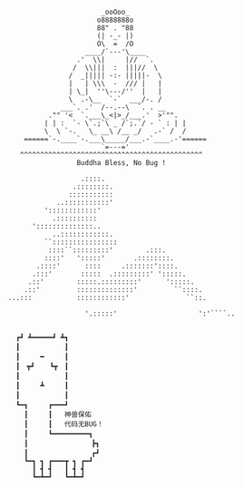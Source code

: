 
                           _ooOoo_
                          o8888888o
                          88" . "88
                          (| -_- |)
                          O\  =  /O
                       ____/`---'\____
                     .'  \\|     |//  `.
                    /  \\|||  :  |||//  \
                   /  _||||| -:- |||||-  \
                   |   | \\\  -  /// |   |
                   | \_|  ''\---/''  |   |
                   \  .-\__  `-`  ___/-. /
                 ___`. .'  /--.--\  `. . __
              ."" '<  `.___\_<|>_/___.'  >'"".
             | | :  `- \`.;`\ _ /`;.`/ - ` : | |
             \  \ `-.   \_ __\ /__ _/   .-` /  /
        ======`-.____`-.___\_____/___.-`____.-'======
                           `=---='
       ^^^^^^^^^^^^^^^^^^^^^^^^^^^^^^^^^^^^^^^^^^^^^
                     Buddha Bless, No Bug !

                      .::::.
                    .::::::::.
                   :::::::::::
                ..:::::::::::'
             '::::::::::::'
               .::::::::::
          '::::::::::::::..
               ..::::::::::::.
             ``::::::::::::::::
              ::::``:::::::::'        .:::.
             ::::'   ':::::'       .::::::::.
           .::::'      ::::     .:::::::'::::.
          .:::'       :::::  .:::::::::' ':::::.
         .::'        :::::.:::::::::'      ':::::.
        .::'         ::::::::::::::'         ``::::.
    ...:::           ::::::::::::'              ``::.
   ```` ':.          ':::::::::'                  ::::..
                      '.:::::'                    ':'````..


     ┏┛ ┻━━━━━┛ ┻┓
     ┃　　　　　　 ┃
     ┃　　　━　　　┃
     ┃　┳┛　  ┗┳　┃
     ┃　　　　　　 ┃
     ┃　　　┻　　　┃
     ┃　　　　　　 ┃
     ┗━┓　　　┏━━━┛
       ┃　　　┃   神兽保佑
       ┃　　　┃   代码无BUG！
       ┃　　　┗━━━━━━━━━┓
       ┃　　　　　　　    ┣┓
       ┃　　　　         ┏┛
       ┗━┓ ┓ ┏━━━┳ ┓ ┏━┛
         ┃ ┫ ┫   ┃ ┫ ┫
         ┗━┻━┛   ┗━┻━┛
